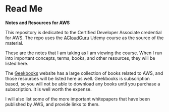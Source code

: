 # Read Me
**Notes and Resources for AWS**

This repository is dedicated to the Certified Developer Associate credential for AWS. The repo uses the [ACloudGuru](https://acloud.guru/dashboard) Udemy course as the source of the material.

These are the notes that I am taking as I am viewing the course. When I run into important concepts, terms, books, and other resources, they will be listed here.

The [Geekbooks](https://www.geekbooks.me/) website has a large collection of books related to AWS, and those resources will be listed here as well. Geekbooks is subscription based, so you will not be able to download any books until you purchase a subscription. It is well worth the expense.

I will also list some of the more important whitepapers that have been published by AWS, and provide links to them.
<!--stackedit_data:
eyJoaXN0b3J5IjpbMTk1MzMxMzg0OCw4ODE3NDA3MjMsLTE4Nz
A1NzUyOTBdfQ==
-->